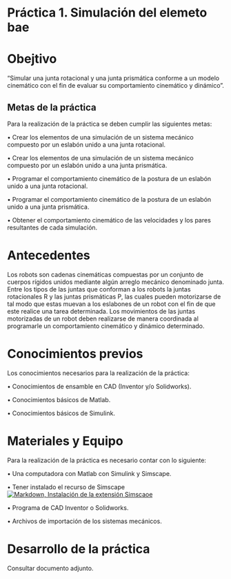 ﻿# Práctica 1. Simulación del elemeto bae
 
 
 # Obejtivo
 
 “Simular una junta rotacional y una junta prismática conforme a un modelo cinemático con el fin de evaluar su comportamiento cinemático y dinámico”.
 
 ## Metas de la práctica
 
 Para la realización de la práctica se deben cumplir las siguientes metas:
 
•	Crear los elementos de una simulación de un sistema mecánico compuesto por un eslabón unido a una junta rotacional.

•	Crear los elementos de una simulación de un sistema mecánico compuesto por un eslabón unido a una junta prismática.

•	Programar el comportamiento cinemático de la postura de un eslabón unido a una junta rotacional.

•	Programar el comportamiento cinemático de la postura de un eslabón unido a una junta prismática.

•	Obtener el comportamiento cinemático de las velocidades y los pares resultantes de cada simulación.

 
 
 # Antecedentes
 
 Los robots son cadenas cinemáticas compuestas por un conjunto de cuerpos rígidos unidos mediante algún arreglo mecánico denominado junta. Entre los tipos de las juntas que conforman a los robots la juntas rotacionales R y las juntas prismáticas P, las cuales pueden motorizarse de tal modo que estas muevan a los eslabones de un robot con el fin de que este realice una tarea determinada. Los movimientos de las juntas motorizadas de un robot deben realizarse de manera coordinada al programarle un comportamiento cinemático y dinámico determinado. 
 
 # Conocimientos previos
 
 Los conocimientos necesarios para la realización de la práctica:
 
•	Conocimientos de ensamble en CAD (Inventor y/o Solidworks).

•	Conocimientos básicos de Matlab.

•	Conocimientos básicos de Simulink.

 
 # Materiales y Equipo
 
 Para la realización de la práctica es necesario contar con lo siguiente:
 
•	Una computadora con Matlab con Simulink y Simscape.

•	Tener instalado el recurso de Simscape [![Markdown, Instalación de la extensión Simscaoe](https://img.youtube.com//watch?v=BfN1p3Z8W0c&t=23s/0.jpg)](https://www.youtube.com/watch?v=BfN1p3Z8W0c&t=23s)

•	Programa de CAD Inventor o Solidworks. 

•	Archivos de importación de los sistemas mecánicos.


# Desarrollo de la práctica

Consultar documento adjunto. 
